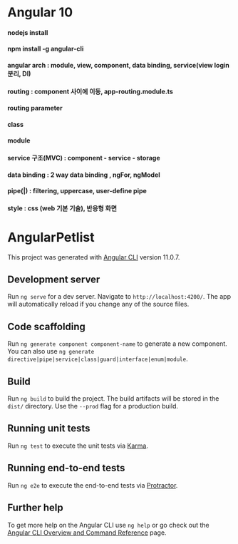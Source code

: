 # Angular 10
#### nodejs install
#### npm install -g angular-cli
#### angular arch : module, view, component, data binding, service(view login 분리, DI)
#### routing : component 사이에 이동, app-routing.module.ts
#### routing parameter
#### class
#### module
#### service 구조(MVC) : component - service - storage
#### data binding : 2 way data binding , ngFor, ngModel
#### pipe(|) : filtering, uppercase, user-define pipe
#### style : css (web 기본 기술), 반응형 화면

# AngularPetlist

This project was generated with [Angular CLI](https://github.com/angular/angular-cli) version 11.0.7.

## Development server

Run `ng serve` for a dev server. Navigate to `http://localhost:4200/`. The app will automatically reload if you change any of the source files.

## Code scaffolding

Run `ng generate component component-name` to generate a new component. You can also use `ng generate directive|pipe|service|class|guard|interface|enum|module`.

## Build

Run `ng build` to build the project. The build artifacts will be stored in the `dist/` directory. Use the `--prod` flag for a production build.

## Running unit tests

Run `ng test` to execute the unit tests via [Karma](https://karma-runner.github.io).

## Running end-to-end tests

Run `ng e2e` to execute the end-to-end tests via [Protractor](http://www.protractortest.org/).

## Further help

To get more help on the Angular CLI use `ng help` or go check out the [Angular CLI Overview and Command Reference](https://angular.io/cli) page.
